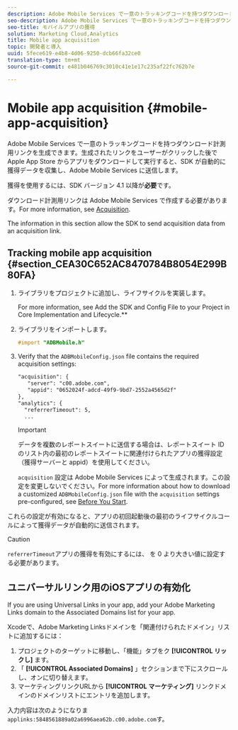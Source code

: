 ```yaml
---
description: Adobe Mobile Services で一意のトラッキングコードを持つダウンロード計測用リンクを生成できます。生成されたリンクをユーザーがクリックした後で Apple App Store からアプリをダウンロードして実行すると、SDK が自動的に獲得データを収集し、Adobe Mobile Services に送信します。
seo-description: Adobe Mobile Services で一意のトラッキングコードを持つダウンロード計測用リンクを生成できます。生成されたリンクをユーザーがクリックした後で Apple App Store からアプリをダウンロードして実行すると、SDK が自動的に獲得データを収集し、Adobe Mobile Services に送信します。
seo-title: モバイルアプリの獲得
solution: Marketing Cloud,Analytics
title: Mobile app acquisition
topic: 開発者と導入
uuid: 5fece619-e4b8-4d06-9250-dcb66fa32ce0
translation-type: tm+mt
source-git-commit: e481b046769c3010c41e1e17c235af22fc762b7e

---
```



# Mobile app acquisition {#mobile-app-acquisition}

Adobe Mobile Services で一意のトラッキングコードを持つダウンロード計測用リンクを生成できます。生成されたリンクをユーザーがクリックした後で Apple App Store からアプリをダウンロードして実行すると、SDK が自動的に獲得データを収集し、Adobe Mobile Services に送信します。

獲得を使用するには、SDK バージョン 4.1 以降が&#x200B;**必要**&#x200B;です。

ダウンロード計測用リンクは Adobe Mobile Services で作成する必要があります。For more information, see [Acquisition](/help/using/acquisition-main/acquisition-main.md).

The information in this section allow the SDK to send acquisition data from an acquisition link.

## Tracking mobile app acquisition {#section_CEA30C652AC8470784B8054E299B80FA}

1. ライブラリをプロジェクトに追加し、ライフサイクルを実装します。

   For more information, see Add the SDK and Config File to your Project in Core Implementation and Lifecycle.**[](/help/ios/getting-started/dev-qs.md)
1. ライブラリをインポートします。

   ```objective-c
   #import "ADBMobile.h"
   ```

1. Verify that the `ADBMobileConfig.json` file contains the required acquisition settings:

   ```xml
   "acquisition": { 
      "server": "c00.adobe.com", 
      "appid": "0652024f-adcd-49f9-9bd7-2552a4565d2f" 
   }, 
   "analytics": { 
     "referrerTimeout": 5, 
     ...
   ```

   >[!IMPORTANT]
   >
   > データを複数のレポートスイートに送信する場合は、レポートスイート ID のリスト内の最初のレポートスイートに関連付けられたアプリの獲得設定（獲得サーバーと appid）を使用してください。

   `acquisition` 設定は Adobe Mobile Services によって生成されます。この設定を変更しないでください。For more information about how to download a customized `ADBMobileConfig.json` file with the `acquisition` settings pre-configured, see [Before You Start](/help/ios/getting-started/requirements.md).

これらの設定が有効になると、アプリの初回起動後の最初のライフサイクルコールによって獲得データが自動的に送信されます。

>[!CAUTION]
>
>`referrerTimeout`アプリの獲得を有効にするには、 を 0 より大きい値に設定する必要があります。

## ユニバーサルリンク用のiOSアプリの有効化

If you are using Universal Links in your app, add your Adobe Marketing Links domain to the Associated Domains list for your app.

Xcodeで、Adobe Marketing Linksドメインを「関連付けられたドメイン」リストに追加するには：

1. プロジェクトのターゲットに移動し、「機能」タブをク **[!UICONTROL リックし]** ます。
2. 「 **[!UICONTROL Associated Domains]** 」セクションまで下にスクロールし、オンに切り替えます。
3. マーケティングリンクURLから **[!UICONTROL マーケティング]** リンクドメインのドメインリストにエントリを追加します。

入力内容は次のようになりま `applinks:5848561889a02a6996aea62b.c00.adobe.com`す。